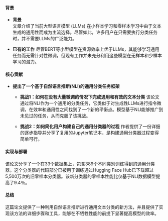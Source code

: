 #### 背景
- **背景**       
    文章介绍了当前大型语言模型 (LLMs) 在小样本学习和零样本学习中由于文本生成的通用性而成为主流选择。尽管如此，许多用户在只需要执行分类任务时，并不需要LLMs的广泛能力。

- **已有的工作**
    尽管BERT等小型模型在资源效率上优于LLMs，其能够学习通用任务而无需针对性微调，但现有工作并未充分利用这些模型在无样本和少样本学习的潜力。

#### 核心贡献
- **提出了一个基于自然语言推断(NLI)的通用分类任务框架**
    - **挑战1：如何在没有大量微调的情况下完成通用和有效的文本分类**
        该论文通过将NLI作为一个通用的分类任务，它类似于对生成性LLMs进行指令微调，在效率和通用性之间找到了一个新的平衡点。模型基于NLI能够推广到未见过的任务，从而克服了该挑战。

    - **挑战2：如何简化用户构建自己的通用分类器的过程**
        作者提供了一份详细的逐步指导并分享了复用的Jupyter笔记本，是构建通用分类器过程变得简单可行。

#### 实现与部署
该论文分享了一个在33个数据集上，包含389个不同类别训练得到的通用分类器。这个分类器的代码部分已被用于训练通过Hugging Face Hub已下载超过5,500万次的旧零样本分类器。该新分类器的零样本性能比仅基于NLI数据模型提高了9.4％。

#### 总结
这篇论文提供了一种利用自然语言推断进行通用文本分类的新方法，并且提供了实现该方法的详细步骤和工具，能够在不牺牲性能的前提下显著提高模型的效率。